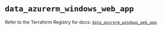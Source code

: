 # `data_azurerm_windows_web_app`

Refer to the Terraform Registry for docs: [`data_azurerm_windows_web_app`](https://registry.terraform.io/providers/hashicorp/azurerm/3.102.0/docs/data-sources/windows_web_app).
